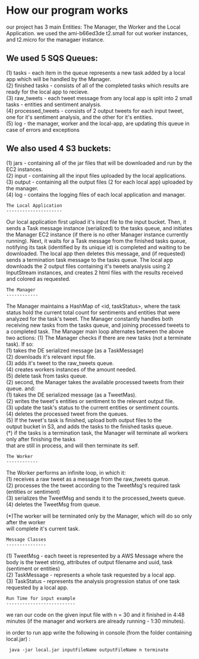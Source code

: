 <h1>How our program works</h1>

our project has 3 main Entities: The Manager, the Worker and the Local Application.
we used the ami-b66ed3de t2.small for out worker instances, and t2.micro for the managaer instance.


We used 5 SQS Queues:
---------------------

(1) tasks - each item in the queue represents a new task added by a local app which will
    be handled by the Manager.<br>
(2) finished tasks - consists of all of the completed tasks which results are ready for 
    the local app to recieve.<br>
(3) raw_tweets - each tweet message from any local app is split into 2 small tasks - 
    entities and sentiment analysis.<br>
(4) processed_tweets - consists of 2 output tweets for each input tweet, one for it's 
    sentiment analysis, and the other for it's entities.<br>
(5) log - the manager, worker and the local-app, are updating this queue in case of errors and exceptions

We also used 4 S3 buckets:
--------------------------

(1) jars - containing all of the jar files that will be downloaded and run by the EC2 instances.<br>
(2) input - containing all the input files uploaded by the local applications.<br>
(3) output - containing all the output files (2 for each local app) uploaded by the manager.<br>
(4) log - contains the logging files of each local application and manager.<br>



	The Local Application
	---------------------

Our local application first upload it's input file to the input bucket.
Then, it sends a Task message instance (serialized) to the tasks queue, and initiates the Manager
EC2 instance (if there is no other Manager instance currently running).
Next, it waits for a Task message from the finished tasks queue, notifying its task (identified
by its unique id) is completed and waiting to be downloaded.
The local app then deletes this message, and (if requested) sends a termination task message to
the tasks queue.
The local app downloads the 2 output files containing it's tweets analysis using 2 InputStream
instances, and creates 2 html files with the results received and colored as requested.



	The Manager
	------------
The Manager maintains a HashMap of <id, taskStatus>, where the task status hold the current total
count for sentiments and entities that were analyzed for the task's tweet.
The Manager constantly handles both receiving new tasks from the tasks queue, and joining processed tweets
to a completed task.
The Manager main loop alternates between the above two actions:
	(1) The Manager checks if there are new tasks (not a terminate task). If so:<br>
				(1) takes the DE serialized message (as a TaskMessage)<br>
				(2) downloads it's relevant input file.<br>
				(3) adds it's tweet to the raw_tweets queue.<br>
				(4) creates workers instances of the amount needed.<br>
				(5) delete task from tasks queue.<br>
	(2) second, the Manager takes the available processed tweets from their queue. and:<br>
				(1) takes the DE serialized message (as a TweetMas).<br>
				(2) writes the tweet's entities or sentiment to the relevant output file.<br>
				(3) update the task's status to the current entities or sentiment counts.<br>
				(4) deletes the processed tweet from the queues.<br>
				(5) If the tweet's task is finished, upload both output files to the<br>
				    output bucket in S3, and adds the tasks to the finished tasks queue.<br>
(*) if the tasks is a termination task, the Manager will terminate all workers only after finishing the tasks<br>
    that are still in process, and will then terminate its self.


	The Worker
	------------
The Worker performs an infinite loop, in which it:<br>
	(1) receives a raw tweet as a message from the raw_tweets queue.<br>
	(2) processes the the tweet according to the TweetMsg's required task (entities or sentiment)<br>
	(3) serializes the TweetMsg and sends it to the processed_tweets queue.<br>
	(4) deletes the TweetMsg from queue.<br>

(*)The worker will be terminated only by the Manager, which will do so only after the worker <br>
   will complete it's current task.



	Message Classes
	---------------

(1) TweetMsg - each tweet is represented by a AWS Message where the body is the tweet string, attributes of output filename and uuid, task (sentiment or entities)<br>
(2) TaskMessage -  represents a whole task requested by a local app.<br>
(3) TaskStatus - represents the analysis progression status of one task requested by a local app.<br>


	Run Time for input example
	--------------------------
we ran our code on the given input file with n = 30 and it finished in 4:48 minutes (if the manager and
workers are already running - 1:30 minutes).

in order to run app write the following in console (from the folder containing local.jar) :
	
	 java -jar local.jar inputFileName outputFileName n terminate
